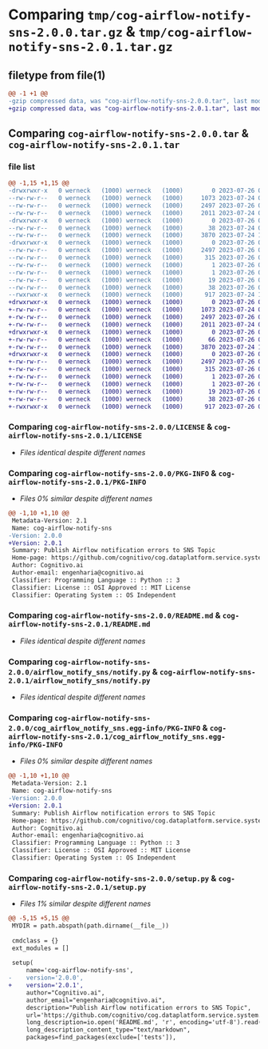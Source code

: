 # Comparing `tmp/cog-airflow-notify-sns-2.0.0.tar.gz` & `tmp/cog-airflow-notify-sns-2.0.1.tar.gz`

## filetype from file(1)

```diff
@@ -1 +1 @@
-gzip compressed data, was "cog-airflow-notify-sns-2.0.0.tar", last modified: Wed Jul 26 03:09:32 2023, max compression
+gzip compressed data, was "cog-airflow-notify-sns-2.0.1.tar", last modified: Wed Jul 26 03:18:47 2023, max compression
```

## Comparing `cog-airflow-notify-sns-2.0.0.tar` & `cog-airflow-notify-sns-2.0.1.tar`

### file list

```diff
@@ -1,15 +1,15 @@
-drwxrwxr-x   0 werneck   (1000) werneck   (1000)        0 2023-07-26 03:09:32.832805 cog-airflow-notify-sns-2.0.0/
--rw-rw-r--   0 werneck   (1000) werneck   (1000)     1073 2023-07-24 09:36:46.000000 cog-airflow-notify-sns-2.0.0/LICENSE
--rw-rw-r--   0 werneck   (1000) werneck   (1000)     2497 2023-07-26 03:09:32.828806 cog-airflow-notify-sns-2.0.0/PKG-INFO
--rw-rw-r--   0 werneck   (1000) werneck   (1000)     2011 2023-07-24 09:36:46.000000 cog-airflow-notify-sns-2.0.0/README.md
-drwxrwxr-x   0 werneck   (1000) werneck   (1000)        0 2023-07-26 03:09:32.824806 cog-airflow-notify-sns-2.0.0/airflow_notify_sns/
--rw-rw-r--   0 werneck   (1000) werneck   (1000)       38 2023-07-24 09:36:46.000000 cog-airflow-notify-sns-2.0.0/airflow_notify_sns/__init__.py
--rw-rw-r--   0 werneck   (1000) werneck   (1000)     3870 2023-07-24 14:32:55.000000 cog-airflow-notify-sns-2.0.0/airflow_notify_sns/notify.py
-drwxrwxr-x   0 werneck   (1000) werneck   (1000)        0 2023-07-26 03:09:32.828806 cog-airflow-notify-sns-2.0.0/cog_airflow_notify_sns.egg-info/
--rw-rw-r--   0 werneck   (1000) werneck   (1000)     2497 2023-07-26 03:09:32.000000 cog-airflow-notify-sns-2.0.0/cog_airflow_notify_sns.egg-info/PKG-INFO
--rw-rw-r--   0 werneck   (1000) werneck   (1000)      315 2023-07-26 03:09:32.000000 cog-airflow-notify-sns-2.0.0/cog_airflow_notify_sns.egg-info/SOURCES.txt
--rw-rw-r--   0 werneck   (1000) werneck   (1000)        1 2023-07-26 03:09:32.000000 cog-airflow-notify-sns-2.0.0/cog_airflow_notify_sns.egg-info/dependency_links.txt
--rw-rw-r--   0 werneck   (1000) werneck   (1000)        1 2023-07-26 03:09:32.000000 cog-airflow-notify-sns-2.0.0/cog_airflow_notify_sns.egg-info/not-zip-safe
--rw-rw-r--   0 werneck   (1000) werneck   (1000)       19 2023-07-26 03:09:32.000000 cog-airflow-notify-sns-2.0.0/cog_airflow_notify_sns.egg-info/top_level.txt
--rw-rw-r--   0 werneck   (1000) werneck   (1000)       38 2023-07-26 03:09:32.832805 cog-airflow-notify-sns-2.0.0/setup.cfg
--rwxrwxr-x   0 werneck   (1000) werneck   (1000)      917 2023-07-24 14:55:35.000000 cog-airflow-notify-sns-2.0.0/setup.py
+drwxrwxr-x   0 werneck   (1000) werneck   (1000)        0 2023-07-26 03:18:47.436557 cog-airflow-notify-sns-2.0.1/
+-rw-rw-r--   0 werneck   (1000) werneck   (1000)     1073 2023-07-24 09:36:46.000000 cog-airflow-notify-sns-2.0.1/LICENSE
+-rw-rw-r--   0 werneck   (1000) werneck   (1000)     2497 2023-07-26 03:18:47.436557 cog-airflow-notify-sns-2.0.1/PKG-INFO
+-rw-rw-r--   0 werneck   (1000) werneck   (1000)     2011 2023-07-24 09:36:46.000000 cog-airflow-notify-sns-2.0.1/README.md
+drwxrwxr-x   0 werneck   (1000) werneck   (1000)        0 2023-07-26 03:18:47.432557 cog-airflow-notify-sns-2.0.1/airflow_notify_sns/
+-rw-rw-r--   0 werneck   (1000) werneck   (1000)       66 2023-07-26 03:17:58.000000 cog-airflow-notify-sns-2.0.1/airflow_notify_sns/__init__.py
+-rw-rw-r--   0 werneck   (1000) werneck   (1000)     3870 2023-07-24 14:32:55.000000 cog-airflow-notify-sns-2.0.1/airflow_notify_sns/notify.py
+drwxrwxr-x   0 werneck   (1000) werneck   (1000)        0 2023-07-26 03:18:47.436557 cog-airflow-notify-sns-2.0.1/cog_airflow_notify_sns.egg-info/
+-rw-rw-r--   0 werneck   (1000) werneck   (1000)     2497 2023-07-26 03:18:47.000000 cog-airflow-notify-sns-2.0.1/cog_airflow_notify_sns.egg-info/PKG-INFO
+-rw-rw-r--   0 werneck   (1000) werneck   (1000)      315 2023-07-26 03:18:47.000000 cog-airflow-notify-sns-2.0.1/cog_airflow_notify_sns.egg-info/SOURCES.txt
+-rw-rw-r--   0 werneck   (1000) werneck   (1000)        1 2023-07-26 03:18:47.000000 cog-airflow-notify-sns-2.0.1/cog_airflow_notify_sns.egg-info/dependency_links.txt
+-rw-rw-r--   0 werneck   (1000) werneck   (1000)        1 2023-07-26 03:18:47.000000 cog-airflow-notify-sns-2.0.1/cog_airflow_notify_sns.egg-info/not-zip-safe
+-rw-rw-r--   0 werneck   (1000) werneck   (1000)       19 2023-07-26 03:18:47.000000 cog-airflow-notify-sns-2.0.1/cog_airflow_notify_sns.egg-info/top_level.txt
+-rw-rw-r--   0 werneck   (1000) werneck   (1000)       38 2023-07-26 03:18:47.436557 cog-airflow-notify-sns-2.0.1/setup.cfg
+-rwxrwxr-x   0 werneck   (1000) werneck   (1000)      917 2023-07-26 03:18:20.000000 cog-airflow-notify-sns-2.0.1/setup.py
```

### Comparing `cog-airflow-notify-sns-2.0.0/LICENSE` & `cog-airflow-notify-sns-2.0.1/LICENSE`

 * *Files identical despite different names*

### Comparing `cog-airflow-notify-sns-2.0.0/PKG-INFO` & `cog-airflow-notify-sns-2.0.1/PKG-INFO`

 * *Files 0% similar despite different names*

```diff
@@ -1,10 +1,10 @@
 Metadata-Version: 2.1
 Name: cog-airflow-notify-sns
-Version: 2.0.0
+Version: 2.0.1
 Summary: Publish Airflow notification errors to SNS Topic
 Home-page: https://github.com/cognitivo/cog.dataplatform.service.system.airflow.notification
 Author: Cognitivo.ai
 Author-email: engenharia@cognitivo.ai
 Classifier: Programming Language :: Python :: 3
 Classifier: License :: OSI Approved :: MIT License
 Classifier: Operating System :: OS Independent
```

### Comparing `cog-airflow-notify-sns-2.0.0/README.md` & `cog-airflow-notify-sns-2.0.1/README.md`

 * *Files identical despite different names*

### Comparing `cog-airflow-notify-sns-2.0.0/airflow_notify_sns/notify.py` & `cog-airflow-notify-sns-2.0.1/airflow_notify_sns/notify.py`

 * *Files identical despite different names*

### Comparing `cog-airflow-notify-sns-2.0.0/cog_airflow_notify_sns.egg-info/PKG-INFO` & `cog-airflow-notify-sns-2.0.1/cog_airflow_notify_sns.egg-info/PKG-INFO`

 * *Files 0% similar despite different names*

```diff
@@ -1,10 +1,10 @@
 Metadata-Version: 2.1
 Name: cog-airflow-notify-sns
-Version: 2.0.0
+Version: 2.0.1
 Summary: Publish Airflow notification errors to SNS Topic
 Home-page: https://github.com/cognitivo/cog.dataplatform.service.system.airflow.notification
 Author: Cognitivo.ai
 Author-email: engenharia@cognitivo.ai
 Classifier: Programming Language :: Python :: 3
 Classifier: License :: OSI Approved :: MIT License
 Classifier: Operating System :: OS Independent
```

### Comparing `cog-airflow-notify-sns-2.0.0/setup.py` & `cog-airflow-notify-sns-2.0.1/setup.py`

 * *Files 1% similar despite different names*

```diff
@@ -5,15 +5,15 @@
 MYDIR = path.abspath(path.dirname(__file__))
 
 cmdclass = {}
 ext_modules = []
 
 setup(
     name='cog-airflow-notify-sns',  
-    version='2.0.0',
+    version='2.0.1',
     author="Cognitivo.ai",
     author_email="engenharia@cognitivo.ai",
     description="Publish Airflow notification errors to SNS Topic",
     url='https://github.com/cognitivo/cog.dataplatform.service.system.airflow.notification',
     long_description=io.open('README.md', 'r', encoding='utf-8').read(),
     long_description_content_type="text/markdown",
     packages=find_packages(exclude=['tests']),
```

